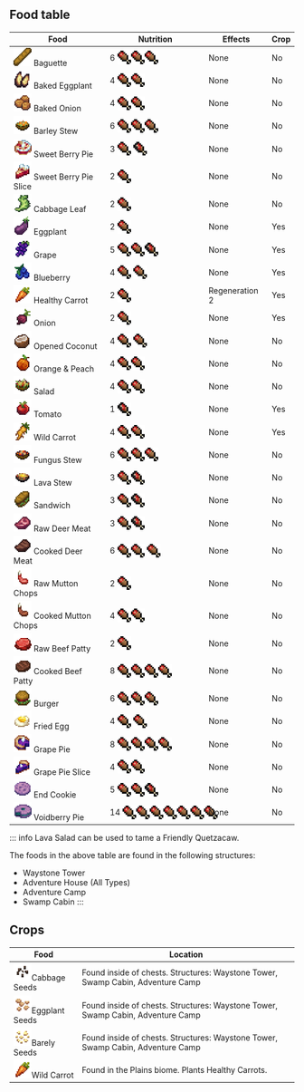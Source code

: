 ## Food table
| Food | Nutrition | Effects | Crop |
|---|---|---|---|
| <img src="/Main/assets/baguete.png" alt="Baguette" width="32"> Baguette | <span style="display: inline-flex; align-items: center;">6 <img src="/Main/assets/UI/full_hunger_icon.png" alt="Hunger" width="24" style="margin-left: 4px;"><img src="/Main/assets/UI/full_hunger_icon.png" alt="Hunger" width="24"><img src="/Main/assets/UI/full_hunger_icon.png" alt="Hunger" width="24"></span> | None | No |
| <img src="/Main/assets/eggplant_baked.png" alt="Baked Eggplant" width="32"> Baked Eggplant | <span style="display: inline-flex; align-items: center;">4 <img src="/Main/assets/UI/full_hunger_icon.png" alt="Hunger" width="24" style="margin-left: 4px;"><img src="/Main/assets/UI/full_hunger_icon.png" alt="Hunger" width="24"></span> | None | No |
| <img src="/Main/assets/onion_baked.png" alt="Baked Onion" width="32"> Baked Onion | <span style="display: inline-flex; align-items: center;">4 <img src="/Main/assets/UI/full_hunger_icon.png" alt="Hunger" width="24" style="margin-left: 4px;"><img src="/Main/assets/UI/full_hunger_icon.png" alt="Hunger" width="24"></span> | None | No |
| <img src="/Main/assets/barley_stew.png" alt="Barley Stew" width="32"> Barley Stew | <span style="display: inline-flex; align-items: center;">6 <img src="/Main/assets/UI/full_hunger_icon.png" alt="Hunger" width="24" style="margin-left: 4px;"><img src="/Main/assets/UI/full_hunger_icon.png" alt="Hunger" width="24"><img src="/Main/assets/UI/full_hunger_icon.png" alt="Hunger" width="24"></span> | None | No |
| <img src="/Main/assets/berry_pie.png" alt="Sweet Berry Pie" width="32"> Sweet Berry Pie | <span style="display: inline-flex; align-items: center;">3 <img src="/Main/assets/UI/full_hunger_icon.png" alt="Hunger" width="24" style="margin-left: 4px;"><img src="/Main/assets/UI/halfl_hunger_icon.png" alt="Hunger" width="24" style="margin-left: 4px;"></span> | None | No |
| <img src="/Main/assets/berry_pie_slice.png" alt="Sweet Berry Pie Slice" width="32"> Sweet Berry Pie Slice | <span style="display: inline-flex; align-items: center;">2 <img src="/Main/assets/UI/full_hunger_icon.png" alt="Hunger" width="24" style="margin-left: 4px;"></span> | None | No |
| <img src="/Main/assets/cabbage_leaf.png" alt="Cabbage Leaf" width="32"> Cabbage Leaf | <span style="display: inline-flex; align-items: center;">2 <img src="/Main/assets/UI/full_hunger_icon.png" alt="Hunger" width="24" style="margin-left: 4px;"></span> | None | No |
| <img src="/Main/assets/eggplant.png" alt="Eggplant" width="32"> Eggplant | <span style="display: inline-flex; align-items: center;">2 <img src="/Main/assets/UI/full_hunger_icon.png" alt="Hunger" width="24" style="margin-left: 4px;"></span> | None | Yes |
| <img src="/Main/assets/grape.png" alt="Grape" width="32"> Grape | <span style="display: inline-flex; align-items: center;">5 <img src="/Main/assets/UI/full_hunger_icon.png" alt="Hunger" width="24" style="margin-left: 4px;"><img src="/Main/assets/UI/full_hunger_icon.png" alt="Hunger" width="24"><img src="/Main/assets/UI/halfl_hunger_icon.png" alt="Hunger" width="24"></span> | None | Yes |
| <img src="/Main/assets/blueberries.png" alt="Blueberry" width="32"> Blueberry | <span style="display: inline-flex; align-items: center;">4 <img src="/Main/assets/UI/full_hunger_icon.png" alt="Hunger" width="24" style="margin-left: 4px;"><img src="/Main/assets/UI/full_hunger_icon.png" alt="Hunger" width="24" style="margin-left: 4px;"></span> | None | Yes |
| <img src="/Main/assets/healthy_carrot.png" alt="Healthy Carrot" width="32"> Healthy Carrot | <span style="display: inline-flex; align-items: center;">2 <img src="/Main/assets/UI/full_hunger_icon.png" alt="Hunger" width="24" style="margin-left: 4px;"></span> | Regeneration 2 | Yes |
| <img src="/Main/assets/onion.png" alt="Onion" width="32"> Onion | <span style="display: inline-flex; align-items: center;">2 <img src="/Main/assets/UI/full_hunger_icon.png" alt="Hunger" width="24" style="margin-left: 4px;"></span> | None | Yes |
| <img src="/Main/assets/coconut_open.png" alt="Opened Coconut" width="32"> Opened Coconut | <span style="display: inline-flex; align-items: center;">4 <img src="/Main/assets/UI/full_hunger_icon.png" alt="Hunger" width="24" style="margin-left: 4px;"><img src="/Main/assets/UI/full_hunger_icon.png" alt="Hunger" width="24" style="margin-left: 4px;"></span> | None | No |
| <img src="/Main/assets/orange.png" alt="Orange & Peach" width="32"> Orange & Peach | <span style="display: inline-flex; align-items: center;">4 <img src="/Main/assets/UI/full_hunger_icon.png" alt="Hunger" width="24" style="margin-left: 4px;"><img src="/Main/assets/UI/full_hunger_icon.png" alt="Hunger" width="24"></span> | None | No |
| <img src="/Main/assets/salad.png" alt="Salad" width="32"> Salad | <span style="display: inline-flex; align-items: center;">4 <img src="/Main/assets/UI/full_hunger_icon.png" alt="Hunger" width="24" style="margin-left: 4px;"><img src="/Main/assets/UI/full_hunger_icon.png" alt="Hunger" width="24"></span> | None | No |
| <img src="/Main/assets/Tomato.png" alt="Tomato" width="32"> Tomato | <span style="display: inline-flex; align-items: center;">1 <img src="/Main/assets/UI/halfl_hunger_icon.png" alt="Hunger" width="24" style="margin-left: 4px;"></span> | None | Yes |
| <img src="/Main/assets/wild_carrot.png" alt="Wild Carrot" width="32"> Wild Carrot | <span style="display: inline-flex; align-items: center;">4 <img src="/Main/assets/UI/full_hunger_icon.png" alt="Hunger" width="24" style="margin-left: 4px;"><img src="/Main/assets/UI/full_hunger_icon.png" alt="Hunger" width="24"></span> | None | Yes |
| <img src="/Main/assets/fungus_stew.png" alt="Fungus Stew" width="32"> Fungus Stew | <span style="display: inline-flex; align-items: center;">6 <img src="/Main/assets/UI/full_hunger_icon.png" alt="Hunger" width="24" style="margin-left: 4px;"><img src="/Main/assets/UI/full_hunger_icon.png" alt="Hunger" width="24"><img src="/Main/assets/UI/full_hunger_icon.png" alt="Hunger" width="24"></span> | None | No |
| <img src="/Main/assets/lava_salad.png" alt="Lava Stew" width="32"> Lava Stew | <span style="display: inline-flex; align-items: center;">3 <img src="/Main/assets/UI/full_hunger_icon.png" alt="Hunger" width="24" style="margin-left: 4px;"><img src="/Main/assets/UI/halfl_hunger_icon.png" alt="Hunger" width="24"></span> | None | No |
| <img src="/Main/assets/beef_sandwich.png" alt="Sandwich" width="32"> Sandwich | <span style="display: inline-flex; align-items: center;">3 <img src="/Main/assets/UI/full_hunger_icon.png" alt="Hunger" width="24" style="margin-left: 4px;"><img src="/Main/assets/UI/halfl_hunger_icon.png" alt="Hunger" width="24"></span> | None | No |
| <img src="/Main/assets/raw_deer_meat.png" alt="Raw Deer Meat" width="32"> Raw Deer Meat | <span style="display: inline-flex; align-items: center;">3 <img src="/Main/assets/UI/full_hunger_icon.png" alt="Hunger" width="24" style="margin-left: 4px;"><img src="/Main/assets/UI/halfl_hunger_icon.png" alt="Hunger" width="24"></span> | None | No |
| <img src="/Main/assets/cooked_deer_meat.png" alt="Cooked Deer Meat" width="32"> Cooked Deer Meat | <span style="display: inline-flex; align-items: center;">6 <img src="/Main/assets/UI/full_hunger_icon.png" alt="Hunger" width="24" style="margin-left: 4px;"><img src="/Main/assets/UI/full_hunger_icon.png" alt="Hunger" width="24"><img src="/Main/assets/UI/full_hunger_icon.png" alt="Hunger" width="24" style="margin-left: 4px;"></span> | None | No |
| <img src="/Main/assets/mutton_chops_raw.png" alt="Raw Mutton Chops" width="32"> Raw Mutton Chops | <span style="display: inline-flex; align-items: center;">2 <img src="/Main/assets/UI/full_hunger_icon.png" alt="Hunger" width="24" style="margin-left: 4px;"></span> | None | No |
| <img src="/Main/assets/mutton_chops_cooked.png" alt="Cooked Mutton Chops" width="32"> Cooked Mutton Chops | <span style="display: inline-flex; align-items: center;">4 <img src="/Main/assets/UI/full_hunger_icon.png" alt="Hunger" width="24" style="margin-left: 4px;"><img src="/Main/assets/UI/full_hunger_icon.png" alt="Hunger" width="24"></span> | None | No |
| <img src="/Main/assets/beef_patty_raw.png" alt="Raw Beef Patty" width="32"> Raw Beef Patty | <span style="display: inline-flex; align-items: center;">2 <img src="/Main/assets/UI/full_hunger_icon.png" alt="Hunger" width="24" style="margin-left: 4px;"></span> | None | No |
| <img src="/Main/assets/beef_patty_cooked.png" alt="Cooked Beef Patty" width="32"> Cooked Beef Patty | <span style="display: inline-flex; align-items: center;">8 <img src="/Main/assets/UI/full_hunger_icon.png" alt="Hunger" width="24" style="margin-left: 4px;"><img src="/Main/assets/UI/full_hunger_icon.png" alt="Hunger" width="24"><img src="/Main/assets/UI/full_hunger_icon.png" alt="Hunger" width="24"><img src="/Main/assets/UI/full_hunger_icon.png" alt="Hunger" width="24"></span> | None | No |
| <img src="/Main/assets/beef_burger.png" alt="Burger" width="32"> Burger | <span style="display: inline-flex; align-items: center;">6 <img src="/Main/assets/UI/full_hunger_icon.png" alt="Hunger" width="24" style="margin-left: 4px;"><img src="/Main/assets/UI/full_hunger_icon.png" alt="Hunger" width="24"><img src="/Main/assets/UI/full_hunger_icon.png" alt="Hunger" width="24"></span> | None | No |
| <img src="/Main/assets/fried_egg.png" alt="Fried Egg" width="32"> Fried Egg | <span style="display: inline-flex; align-items: center;">4 <img src="/Main/assets/UI/full_hunger_icon.png" alt="Hunger" width="24" style="margin-left: 4px;"><img src="/Main/assets/UI/full_hunger_icon.png" alt="Hunger" width="24" style="margin-left: 4px;"></span> | None | No |
| <img src="/Main/assets/grape_pie.png" alt="Grape Pie" width="32"> Grape Pie | <span style="display: inline-flex; align-items: center;">8 <img src="/Main/assets/UI/full_hunger_icon.png" alt="Hunger" width="24" style="margin-left: 4px;"><img src="/Main/assets/UI/full_hunger_icon.png" alt="Hunger" width="24"><img src="/Main/assets/UI/full_hunger_icon.png" alt="Hunger" width="24"><img src="/Main/assets/UI/full_hunger_icon.png" alt="Hunger" width="24"></span> | None | No |
| <img src="/Main/assets/grape_pie_slice.png" alt="Grape Pie Slice" width="32"> Grape Pie Slice | <span style="display: inline-flex; align-items: center;">4 <img src="/Main/assets/UI/full_hunger_icon.png" alt="Hunger" width="24" style="margin-left: 4px;"><img src="/Main/assets/UI/full_hunger_icon.png" alt="Hunger" width="24"></span> | None | No |
| <img src="/Main/assets/end_cookie.png" alt="Grape Pie" width="32"> End Cookie | <span style="display: inline-flex; align-items: center;">5 <img src="/Main/assets/UI/full_hunger_icon.png" alt="Hunger" width="24" style="margin-left: 4px;"><img src="/Main/assets/UI/full_hunger_icon.png" alt="Hunger" width="24"><img src="/Main/assets/UI/halfl_hunger_icon.png" alt="Hunger" width="24"></span> | None | No |
| <img src="/Main/assets/voidberry_pie.png" alt="Grape Pie Slice" width="32"> Voidberry Pie | <span style="display: inline-flex; align-items: center;">14 <img src="/Main/assets/UI/full_hunger_icon.png" alt="Hunger" width="24" style="margin-left: 4px;"><img src="/Main/assets/UI/full_hunger_icon.png" alt="Hunger" width="24"><img src="/Main/assets/UI/full_hunger_icon.png" alt="Hunger" width="24"><img src="/Main/assets/UI/full_hunger_icon.png" alt="Hunger" width="24"><img src="/Main/assets/UI/full_hunger_icon.png" alt="Hunger" width="24"><img src="/Main/assets/UI/full_hunger_icon.png" alt="Hunger" width="24"><img src="/Main/assets/UI/full_hunger_icon.png" alt="Hunger" width="24"></span> | None | No |

::: info
Lava Salad can be used to tame a Friendly Quetzacaw.

The foods in the above table are found in the following structures:
- Waystone Tower
- Adventure House (All Types)
- Adventure Camp
- Swamp Cabin
:::

## Crops
| Food            | Location |
|-----------------|---------|
| <img src="/Main/assets/cabbage_seeds.png" alt="Example Image" width="32">Cabbage Seeds         | Found inside of chests. Structures: Waystone Tower, Swamp Cabin, Adventure Camp |
| <img src="/Main/assets/eggplant_seeds.png" alt="Example Image" width="32">Eggplant Seeds         | Found inside of chests. Structures: Waystone Tower, Swamp Cabin, Adventure Camp |
| <img src="/Main/assets/barley_seeds.png" alt="Example Image" width="32">Barely Seeds         | Found inside of chests. Structures: Waystone Tower, Swamp Cabin, Adventure Camp |
| <img src="/Main/assets/healthy_carrot.png" alt="Example Image" width="32">Wild Carrot        | Found in the Plains biome. Plants Healthy Carrots. |
